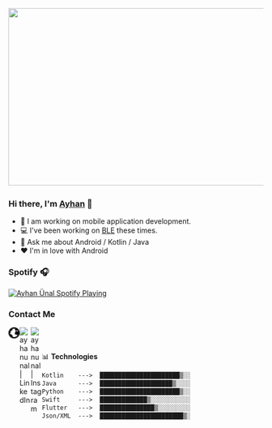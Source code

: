 
<p align="center">
  <img width="800" height="350" src="https://ayhanunaldev.site/images/android.jpg">
</p>


### Hi there, I'm [Ayhan](https://ayhanunal.site/) 👋

- 📱 I am working on mobile application development.
- 💻 I've been working on [BLE](https://punchthrough.com/android-ble-guide/) these times.
- 💬 Ask me about Android / Kotlin / Java
- ❤️ I'm in love with Android

### Spotify 🎧
[<img src="https://spotify-now-playing-beta.vercel.app/api/spotify" alt="Ayhan Ünal Spotify Playing" width="400" />](https://open.spotify.com/track/4J4zx8xGJpuGndrVc06KaT?si=1d9534aaed9b4e46)

### Contact Me

[<img align="left" alt="ayhanunal" width="22px" src="https://raw.githubusercontent.com/iconic/open-iconic/master/svg/globe.svg" />][website]
[<img align="left" alt="ayhanunal | LinkedIn" width="22px" src="https://cdn.jsdelivr.net/npm/simple-icons@v3/icons/linkedin.svg" />][linkedin]
[<img align="left" alt="ayhanunal | Instagram" width="22px" src="https://cdn.jsdelivr.net/npm/simple-icons@v3/icons/instagram.svg" />][instagram]

<br />
<br />


📊 **Technologies**
<!--START_SECTION:waka-->
```text
Kotlin    --->  ██████████████████████▒░░
Java      --->  ████████████████████▒░░░░
Python    --->  ██████████████████████▒░░
Swift     --->  █████████████▒░░░░░░░░░░░
Flutter   --->  ███████████████▒░░░░░░░░░
Json/XML  --->	███████████████████████▒░
```
<!--END_SECTION:waka-->





[website]: https://ayhanunaldev.site/
[instagram]: https://www.instagram.com/ayhannunl/
[linkedin]: https://www.linkedin.com/in/ayhanunal/

